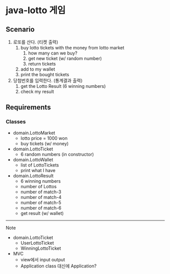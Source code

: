 # java-lotto 게임
## Scenario
1. 로또를 산다. (티켓 출력)
   1. buy lotto tickets with the money from lotto market
      1. how many can we buy?
      2. get new ticket (w/ random number)
      3. return tickets
   2. add to my wallet
   3. print the bought tickets
2. 당첨번호를 입력한다. (통계결과 출력)
   1. get the Lotto Result (6 winning numbers)
   2. check my result

## Requirements
### Classes
- domain.LottoMarket
  - lotto price = 1000 won
  - buy tickets (w/ money)
- domain.LottoTicket
  - 6 random numbers (in constructor)
- domain.LottoWallet
  - list of LottoTickets
  - print what I have
- domain.LottoResult
  - 6 winning numbers
  - number of Lottos
  - number of match-3
  - number of match-4
  - number of match-5
  - number of match-6
  - get result (w/ wallet)
  
----------
Note
- domain.LottoTicket
   - UserLottoTicket
   - WinningLottoTicket
- MVC
   - view에서 input output
   - Application class 대신에 Application?
   